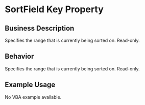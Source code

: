 # SortField Key Property

## Business Description
Specifies the range that is currently being sorted on. Read-only.

## Behavior
Specifies the range that is currently being sorted on. Read-only.

## Example Usage
No VBA example available.